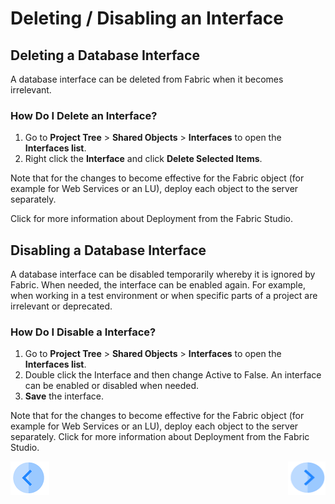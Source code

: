 # Deleting / Disabling an Interface


## Deleting a Database Interface
A database interface can be deleted from Fabric when it becomes irrelevant.

### How Do I Delete an Interface?

1.	Go to **Project Tree** > **Shared Objects** > **Interfaces** to open the **Interfaces list**.
2.	Right click the **Interface** and click **Delete Selected Items**.

Note that for the changes to become effective for the Fabric object (for example for Web Services or an LU), deploy each object to the server separately.
 
Click for more information about Deployment from the Fabric Studio.

## Disabling a Database Interface

A database interface can be disabled temporarily whereby it is ignored by Fabric. When needed, the interface can be enabled again. For example, when working in a test environment or when specific parts of a project are irrelevant or deprecated. 

### How Do I Disable a Interface?
1.	Go to **Project Tree** > **Shared Objects** > **Interfaces** to open the **Interfaces list**.
2.	Double click the Interface and then change Active to False. An interface can be enabled or disabled when needed. 
3.	**Save** the interface.

Note that for the changes to become effective for the Fabric object (for example for Web Services or an LU), deploy each object to the server separately.
Click for more information about Deployment from the Fabric Studio. 
 



[![Previous](/articles/images/Previous.png)](/articles/05_DB_interfaces/06_editing_interface_settings.md)[<img align="right" width="60" height="54" src="/articles/images/Next.png">](/articles/05_DB_interfaces/08_clearing_the_database_objects_cache.md)
